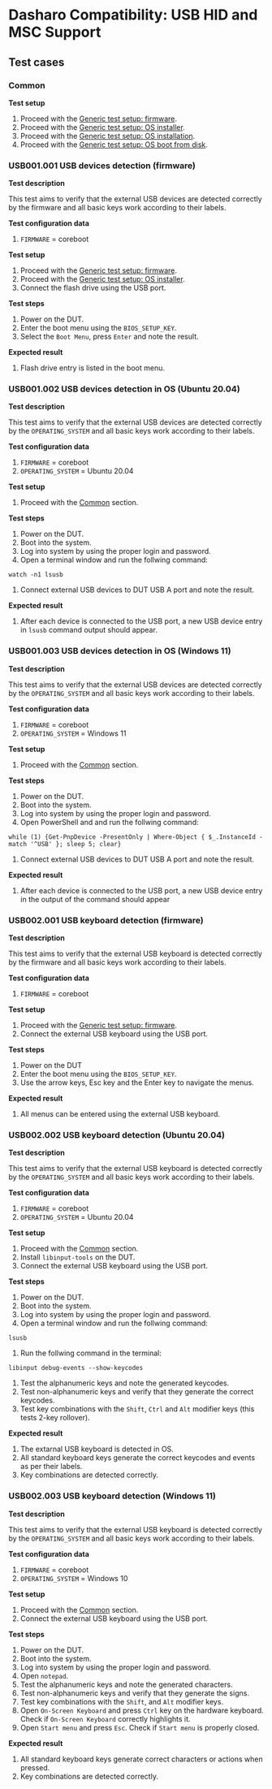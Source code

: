 # Dasharo Compatibility: USB HID and MSC Support

## Test cases

### Common

**Test setup**

1. Proceed with the
   [Generic test setup: firmware](../generic-test-setup/#firmware).
1. Proceed with the
   [Generic test setup: OS installer](../generic-test-setup/#os-installer).
1. Proceed with the
   [Generic test setup: OS installation](../generic-test-setup/#os-installation).
1. Proceed with the
   [Generic test setup: OS boot from disk](../generic-test-setup/#os-boot-from-disk).

### USB001.001 USB devices detection (firmware)

**Test description**

This test aims to verify that the external USB devices are detected
correctly by the firmware and all basic keys work according to their labels.

**Test configuration data**

1. `FIRMWARE` = coreboot

**Test setup**

1. Proceed with the
   [Generic test setup: firmware](../generic-test-setup/#firmware).
1. Proceed with the
   [Generic test setup: OS installer](../generic-test-setup/#os-installer).
1. Connect the flash drive using the USB port.

**Test steps**

1. Power on the DUT.
1. Enter the boot menu using the `BIOS_SETUP_KEY`.
1. Select the `Boot Menu`, press `Enter` and note the result.

**Expected result**

1. Flash drive entry is listed in the boot menu.

### USB001.002 USB devices detection in OS (Ubuntu 20.04)

**Test description**

This test aims to verify that the external USB devices are detected
correctly by the `OPERATING_SYSTEM` and all basic keys work according to their
labels.

**Test configuration data**

1. `FIRMWARE` = coreboot
1. `OPERATING_SYSTEM` = Ubuntu 20.04

**Test setup**

1. Proceed with the [Common](#common) section.

**Test steps**

1. Power on the DUT.
1. Boot into the system.
1. Log into system by using the proper login and password.
1. Open a terminal window and run the follwing command:

```
watch -n1 lsusb
```

1. Connect external USB devices to DUT USB A port and note the result.

**Expected result**

1. After each device is connected to the USB port, a new USB device entry
    in `lsusb` command output should appear.

### USB001.003 USB devices detection in OS (Windows 11)

**Test description**

This test aims to verify that the external USB devices are detected correctly
by the `OPERATING_SYSTEM` and all basic keys work according to their labels.

**Test configuration data**

1. `FIRMWARE` = coreboot
1. `OPERATING_SYSTEM` = Windows 11

**Test setup**

1. Proceed with the [Common](#common) section.

**Test steps**

1. Power on the DUT.
1. Boot into the system.
1. Log into system by using the proper login and password.
1. Open PowerShell and and run the follwing command:

```
while (1) {Get-PnpDevice -PresentOnly | Where-Object { $_.InstanceId -match '^USB' }; sleep 5; clear}
```

1. Connect external USB devices to DUT USB A port and note the result.

**Expected result**

1. After each device is connected to the USB port, a new USB device entry in the
    output of the command should appear

### USB002.001 USB keyboard detection (firmware)

**Test description**

This test aims to verify that the external USB keyboard is detected correctly
by the firmware and all basic keys work according to their labels.

**Test configuration data**

1. `FIRMWARE` = coreboot

**Test setup**

1. Proceed with the
    [Generic test setup: firmware](../generic-test-setup/#firmware).
1. Connect the external USB keyboard using the USB port.

**Test steps**

1. Power on the DUT
1. Enter the boot menu using the `BIOS_SETUP_KEY`.
1. Use the arrow keys, Esc key and the Enter key to navigate the menus.

**Expected result**

1. All menus can be entered using the external USB keyboard.

### USB002.002 USB keyboard detection (Ubuntu 20.04)

**Test description**

This test aims to verify that the external USB keyboard is detected correctly
by the `OPERATING_SYSTEM` and all basic keys work according to their labels.

**Test configuration data**

1. `FIRMWARE` = coreboot
1. `OPERATING_SYSTEM` = Ubuntu 20.04

**Test setup**

1. Proceed with the [Common](#common) section.
1. Install `libinput-tools` on the DUT.
1. Connect the external USB keyboard using the USB port.

**Test steps**

1. Power on the DUT.
1. Boot into the system.
1. Log into system by using the proper login and password.
1. Open a terminal window and run the follwing command:

```
lsusb
```

1. Run the follwing command in the terminal:

```
libinput debug-events --show-keycodes
```

1. Test the alphanumeric keys and note the generated keycodes.
1. Test non-alphanumeric keys and verify that they generate the correct
    keycodes.
1. Test key combinations with the `Shift`, `Ctrl` and `Alt` modifier keys
    (this tests 2-key rollover).

**Expected result**

1. The extarnal USB keyboard is detected in OS.
1. All standard keyboard keys generate the correct keycodes and events as per
   their labels.
1. Key combinations are detected correctly.

### USB002.003 USB keyboard detection (Windows 11)

**Test description**

This test aims to verify that the external USB keyboard is detected correctly
by the `OPERATING_SYSTEM` and all basic keys work according to their labels.

**Test configuration data**

1. `FIRMWARE` = coreboot
1. `OPERATING_SYSTEM` = Windows 10

**Test setup**

1. Proceed with the [Common](#common) section.
1. Connect the external USB keyboard using the USB port.

**Test steps**

1. Power on the DUT.
1. Boot into the system.
1. Log into system by using the proper login and password.
1. Open `notepad`.
1. Test the alphanumeric keys and note the generated characters.
1. Test non-alphanumeric keys and verify that they generate the signs.
1. Test key combinations with the `Shift`, and `Alt` modifier keys.
1. Open `On-Screen Keyboard` and press `Ctrl` key on the hardware keyboard.
   Check if `On-Screen Keyboard` correctly highlights it.
1. Open `Start menu` and press `Esc`. Check if `Start menu` is properly closed.

**Expected result**

1. All standard keyboard keys generate correct characters
   or actions when pressed.
1. Key combinations are detected correctly.
